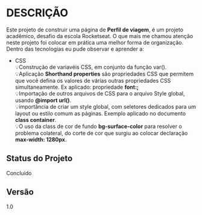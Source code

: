 # DESCRIÇÃO
Este projeto de construir uma página de **Perfil de viagem**, é um projeto acadêmico, desafio da escola Rocketseat.
O que mais me chamou atenção neste projeto foi colocar em prática uma melhor forma de organização. 
Dentro das tecnologias eu pude observar e aprender a:
* CSS<br>
💡Construção de variavéis CSS, em conjunto da função var().<br>
💡Aplicação <b>Shorthand properties</b> são propriedades CSS que permitem que você defina os valores de várias outras propriedades CSS simultaneamente. Ex aplicado: propriedade <b>font:;</b><br>
💡Importação de outros arquivos de CSS para o arquivo Style global, usando <b>@import url()</b>.<br>
💡importância de criar um style global, com seletores dedicados para um layout ou estilo comum as páginas. Exemplo aplicado no documento <b>class container</b>.<br>
💡O uso da class de cor de fundo <b>bg-surface-color</b> para resolver o problema colateral, do corte de cor que surgiu ao colocar declaração  <b>max-width: 1280px</b>.<br>

## Status do Projeto
Concluído

## Versão
1.0
